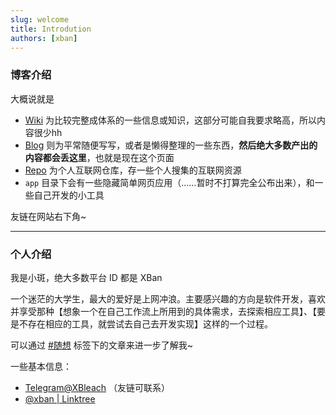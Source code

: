 ```yaml
---
slug: welcome
title: Introdution
authors: [xban]
---
```


### 博客介绍


大概说就是

- [Wiki](/docs/Intro) 为比较完整成体系的一些信息或知识，这部分可能自我要求略高，所以内容很少hh
- [Blog](/blog/) 则为平常随便写写，或者是懒得整理的一些东西，**然后绝大多数产出的内容都会丢这里**，也就是现在这个页面
- [Repo](/repo) 为个人互联网仓库，存一些个人搜集的互联网资源
- `app` 目录下会有一些隐藏简单网页应用（……暂时不打算完全公布出来），和一些自己开发的小工具



友链在网站右下角~



***

### 个人介绍



我是小斑，绝大多数平台 ID 都是 XBan

一个迷茫的大学生，最大的爱好是上网冲浪。主要感兴趣的方向是软件开发，喜欢并享受那种【想象一个在自己工作流上所用到的具体需求，去探索相应工具】、【要是不存在相应的工具，就尝试去自己去开发实现】这样的一个过程。

可以通过 [#随想](/blog/tags/%E9%9A%8F%E6%83%B3) 标签下的文章来进一步了解我~



一些基本信息：

- [Telegram@XBleach](https://t.me/xbleach) （友链可联系）
- [@xban | Linktree](https://linktr.ee/xban)
